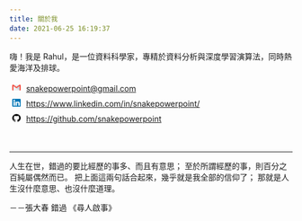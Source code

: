 ```yaml
---
title: 關於我
date: 2021-06-25 16:19:37
---
```


嗨！我是 Rahul，是一位資料科學家，專精於資料分析與深度學習演算法，同時熱愛海洋及排球。


<div style="padding:1%"> 
    <div>
        <img src="gmail.png" width="3%" height="3%" style="float:left;"> 
    </div>
    <div style='margin-left:5%;'>
        <a href="mailto:snakepowerpoint@gmail.com">snakepowerpoint@gmail.com</a> 
    </div>
</div>

<div style="padding:1%"> 
    <div>
        <img src="linkedin.png" width="3%" height="3%" style="float:left;"> 
    </div>
    <div style='margin-left:5%;'>
        <a href="https://www.linkedin.com/in/snakepowerpoint/">https://www.linkedin.com/in/snakepowerpoint/</a>
    </div>
</div>

<div style="padding:1%"> 
    <div>
        <img src="github.png" width="3%" height="3%" style="float:left;"> 
    </div>
    <div style='margin-left:5%;'>
        <a href="https://github.com/snakepowerpoint">https://github.com/snakepowerpoint</a>
    </div>
</div>


&nbsp;

***

人生在世，錯過的要比經歷的事多、而且有意思；
至於所謂經歷的事，則百分之百純屬偶然而已。
把上面這兩句話合起來，幾乎就是我全部的信仰了；
那就是人生沒什麼意思、也沒什麼道理。

－－張大春 錯過 《尋人啟事》
